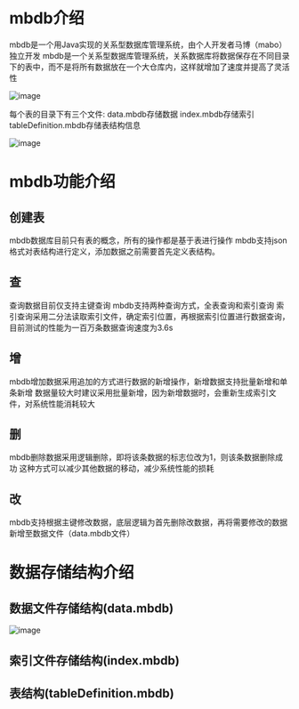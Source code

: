 # mbdb介绍
mbdb是一个用Java实现的关系型数据库管理系统，由个人开发者马博（mabo）独立开发
mbdb是一个关系型数据库管理系统，关系数据库将数据保存在不同目录下的表中，而不是将所有数据放在一个大仓库内，这样就增加了速度并提高了灵活性

![image](https://user-images.githubusercontent.com/92293323/193221745-e9046dd1-e8f4-431b-9bf5-6fa396931abe.png)


每个表的目录下有三个文件:
data.mbdb存储数据
index.mbdb存储索引
tableDefinition.mbdb存储表结构信息

![image](https://user-images.githubusercontent.com/92293323/193222174-a6b7012c-8671-4d06-b63d-b23d54a46563.png)



# mbdb功能介绍

## 创建表
mbdb数据库目前只有表的概念，所有的操作都是基于表进行操作
mbdb支持json格式对表结构进行定义，添加数据之前需要首先定义表结构。
## 查
查询数据目前仅支持主键查询
mbdb支持两种查询方式，全表查询和索引查询
索引查询采用二分法读取索引文件，确定索引位置，再根据索引位置进行数据查询，目前测试的性能为一百万条数据查询速度为3.6s
## 增
mbdb增加数据采用追加的方式进行数据的新增操作，新增数据支持批量新增和单条新增
数据量较大时建议采用批量新增，因为新增数据时，会重新生成索引文件，对系统性能消耗较大
## 删
mbdb删除数据采用逻辑删除，即将该条数据的标志位改为1，则该条数据删除成功
这种方式可以减少其他数据的移动，减少系统性能的损耗

## 改
mbdb支持根据主键修改数据，底层逻辑为首先删除改数据，再将需要修改的数据新增至数据文件（data.mbdb文件）

# 数据存储结构介绍

## 数据文件存储结构(data.mbdb)

![image](https://user-images.githubusercontent.com/92293323/193223249-48245148-955f-4e5c-8757-bf9840c3f374.png)

## 索引文件存储结构(index.mbdb)

## 表结构(tableDefinition.mbdb)
